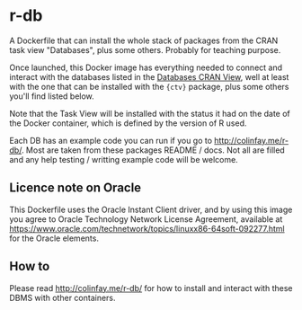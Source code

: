 # r-db

A Dockerfile that can install the whole stack of packages from the CRAN task view "Databases", plus some others. Probably for teaching purpose.

Once launched, this Docker image has everything needed to connect and interact with the databases listed in the [Databases CRAN View](https://cran.r-project.org/web/views/Databases.html), well at least with the one that can be installed with the `{ctv}` package, plus some others you'll find listed below.

Note that the Task View will be installed with the status it had on the date of the Docker container, which is defined by the version of R used.

Each DB has an example code you can run if you go to <http://colinfay.me/r-db/>. Most are taken from these packages README / docs. Not all are filled and any help testing / writting example code will be welcome.

## Licence note on Oracle

This Dockerfile uses the Oracle Instant Client driver, and by using this image you agree to Oracle Technology Network License Agreement, available at <https://www.oracle.com/technetwork/topics/linuxx86-64soft-092277.html> for the Oracle elements.


## How to 

Please read <http://colinfay.me/r-db/> for how to install and interact with these DBMS with other containers.